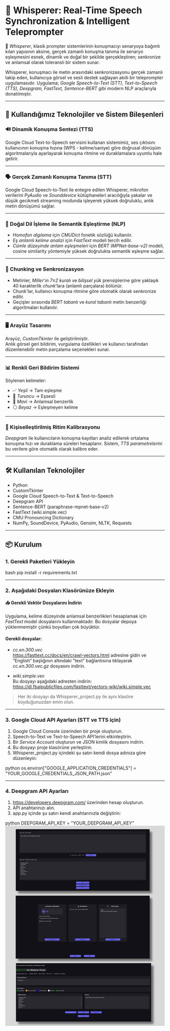 # 📘 Whisperer: Real-Time Speech Synchronization & Intelligent Teleprompter

📌 *Whisperer*, klasik prompter sistemlerinin konuşmacıyı senaryoya bağımlı kılan yapısının aksine, gerçek zamanlı konuşma tanıma ile senaryo eşleşmesini esnek, dinamik ve doğal bir şekilde gerçekleştiren; senkronize ve anlamsal olarak toleranslı bir sistem sunar.

Whisperer, konuşmacı ile metin arasındaki senkronizasyonu gerçek zamanlı takip eden, kullanıcıya görsel ve sesli destek sağlayan akıllı bir teleprompter uygulamasıdır. Uygulama; *Google Speech-to-Text (STT), Text-to-Speech (TTS), Deepgram, FastText, Sentence-BERT* gibi modern NLP araçlarıyla donatılmıştır.

---

## 🧩 Kullandığımız Teknolojiler ve Sistem Bileşenleri

### 🔊 Dinamik Konuşma Sentezi (TTS)

Google Cloud Text-to-Speech servisini kullanan sistemimiz, ses çıktısını kullanıcının konuşma hızına (WPS - kelime/saniye) göre doğrusal dönüşüm algoritmalarıyla ayarlayarak konuşma ritmine ve duraklamalara uyumlu hale getirir.

---

### 🗣 Gerçek Zamanlı Konuşma Tanıma (STT)

Google Cloud Speech-to-Text ile entegre edilen Whisperer, mikrofon verilerini *PyAudio* ve *Sounddevice* kütüphaneleri aracılığıyla yakalar ve düşük gecikmeli streaming modunda işleyerek yüksek doğruluklu, anlık metin dönüşümü sağlar.

---

### 🧠 Doğal Dil İşleme ile Semantik Eşleştirme (NLP)

- *Homofon algılama* için *CMUDict* fonetik sözlüğü kullanılır.  
- *Eş anlamlı kelime analizi* için *FastText* modeli tercih edilir.  
- *Cümle düzeyinde anlam eşleşmeleri* için *BERT (MPNet-base-v2)* modeli, cosine similarity yöntemiyle yüksek doğrulukta semantik eşleşme sağlar.

---

### 🧩 Chunking ve Senkronizasyon

- Metinler, *Miller’ın 7±2 kuralı* ve *bilişsel yük* prensiplerine göre yaklaşık 40 karakterlik *chunk*’lara (anlamlı parçalara) bölünür.
- Chunk'lar, kullanıcı konuşma ritmine göre otomatik olarak senkronize edilir.
- Geçişler sırasında *BERT tabanlı* ve *kural tabanlı* metin benzerliği algoritmaları kullanılır.

---

### 🖥 Arayüz Tasarımı

Arayüz, *CustomTkinter* ile geliştirilmiştir.  
Anlık görsel geri bildirim, vurgulama özellikleri ve kullanıcı tarafından düzenlenebilir metin parçalama seçenekleri sunar.

---

### 📊 Renkli Geri Bildirim Sistemi

Söylenen kelimeler:

- ✅ *Yeşil* → Tam eşleşme  
- 🔶 *Turuncu* → Eşsesli  
- 🔵 *Mavi* → Anlamsal benzerlik  
- ⚪ *Beyaz* → Eşleşmeyen kelime  

---

### 🎵 Kişiselleştirilmiş Ritim Kalibrasyonu

*Deepgram* ile kullanıcıların konuşma kayıtları analiz edilerek ortalama konuşma hızı ve duraklama süreleri hesaplanır. Sistem, *TTS parametrelerini* bu verilere göre otomatik olarak kalibre eder.

---

## 🛠 Kullanılan Teknolojiler

- Python  
- CustomTkinter  
- Google Cloud Speech-to-Text & Text-to-Speech  
- Deepgram API  
- Sentence-BERT (paraphrase-mpnet-base-v2)  
- FastText (wiki.simple.vec)  
- CMU Pronouncing Dictionary  
- NumPy, SoundDevice, PyAudio, Gensim, NLTK, Requests  

---

## 📦 Kurulum

### 1. Gerekli Paketleri Yükleyin

bash
pip install -r requirements.txt


---

### 2. Aşağıdaki Dosyaları Klasörünüze Ekleyin

#### 📥 Gerekli Vektör Dosyalarını İndirin

Uygulama, kelime düzeyinde anlamsal benzerlikleri hesaplamak için *FastText* model dosyalarını kullanmaktadır. Bu dosyalar depoya yüklenmemiştir çünkü boyutları çok büyüktür.

#### Gerekli dosyalar:

- *cc.en.300.vec*  
  https://fasttext.cc/docs/en/crawl-vectors.html adresine gidin ve “English” başlığının altındaki "text" bağlantısına tıklayarak *cc.en.300.vec.gz* dosyasını indirin.

- *wiki.simple.vec*  
  Bu dosyayı aşağıdaki adresten indirin:  
  https://dl.fbaipublicfiles.com/fasttext/vectors-wiki/wiki.simple.vec

> Her iki dosyayı da Whisperer_project.py ile aynı klasöre koyduğunuzdan emin olun.

---

### 3. Google Cloud API Ayarları (STT ve TTS için)

1. Google Cloud Console üzerinden bir proje oluşturun.  
2. Speech-to-Text ve Text-to-Speech API’lerini etkinleştirin.  
3. Bir *Service Account* oluşturun ve JSON kimlik dosyasını indirin.  
4. Bu dosyayı proje klasörüne yerleştirin.  
5. Whisperer_project.py içindeki şu satırı kendi dosya adınıza göre düzenleyin:

python
os.environ["GOOGLE_APPLICATION_CREDENTIALS"] = "YOUR_GOOGLE_CREDENTIALS_JSON_PATH.json"


---

### 4. Deepgram API Ayarları

1. https://developers.deepgram.com/ üzerinden hesap oluşturun.  
2. API anahtarınızı alın.  
3. app.py içinde şu satırı kendi anahtarınızla değiştirin:

python
DEEPGRAM_API_KEY = "YOUR_DEEPGRAM_API_KEY"
![Uygulama Ekran Görüntüsü](images.jpg)

